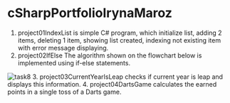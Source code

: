# cSharpPortfolioIrynaMaroz
 1. project01IndexList is simple C# program, which initialize list, adding 2 items, deleting 1 item, showing list created, indexing not existing item with error message displaying.
 2. project02IfElse The algorithm shown on the flowchart below is implemented using if-else statements.

![task8](https://github.com/MarozIryna/cSharpPortfolioIrynaMaroz/assets/149661028/eed85ede-a739-4ada-873d-7038c9801356)
 3. project03CurrentYearIsLeap checks if current year is leap and displays this information.
 4. project04DartsGame calculates the earned points in a single toss of a Darts game. 
        


